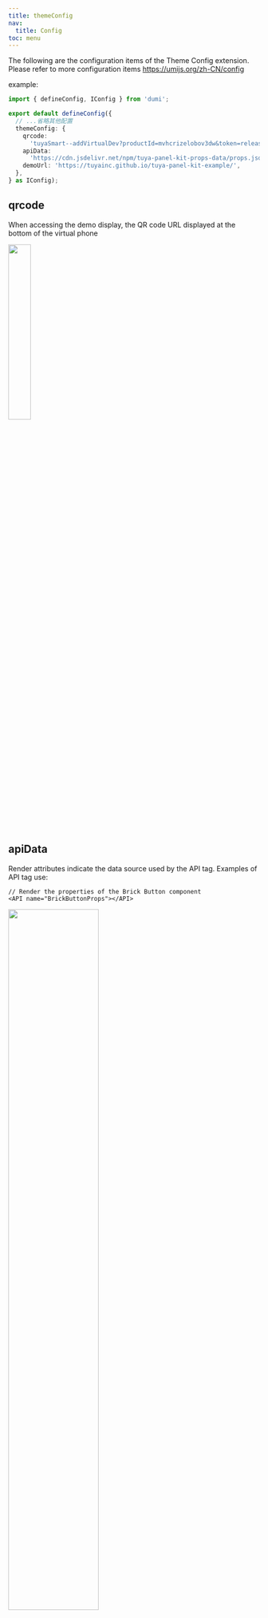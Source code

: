 ```yaml
---
title: themeConfig
nav:
  title: Config
toc: menu
---
```


The following are the configuration items of the Theme Config extension. Please refer to more configuration items https://umijs.org/zh-CN/config

example:

```ts
import { defineConfig, IConfig } from 'dumi';

export default defineConfig({
  // ...省略其他配置
  themeConfig: {
    qrcode:
      'tuyaSmart--addVirtualDev?productId=mvhcrizelobov3dw&token=release_common_component',
    apiData:
      'https://cdn.jsdelivr.net/npm/tuya-panel-kit-props-data/props.json',
    demoUrl: 'https://tuyainc.github.io/tuya-panel-kit-example/',
  },
} as IConfig);
```

## qrcode

When accessing the demo display, the QR code URL displayed at the bottom of the virtual phone

<img width="30%" src="https://images.tuyacn.com/rms-static/8ade6090-def7-11eb-bb1c-dd1a7461f245-1625644033305.webp?tyName=20210707device-qrcode-en.webp" />

## apiData

Render attributes indicate the data source used by the API tag. Examples of API tag use:

```tsx
// Render the properties of the Brick Button component
<API name="BrickButtonProps"></API>
```

<img width="60%" src="https://images.tuyacn.com/rms-static/de4fc430-def7-11eb-bb1c-dd1a7461f245-1625644173299.webp?tyName=20210707api-table.webp">

## demoUrl

The deployment address of the demo.

## demoInfoUrl

The link in the lower right corner of demo supports demo parameters in the following format:

```ts
import { defineConfig, IConfig } from 'dumi';

export default defineConfig({
  // ...Omit other configuration
  themeConfig: {
    // {demo} will be replaced with the current Demo path
    demoInfoUrl: 'https://github.com/tuya/tuya-panel-kit/tree/master/example/src/pages{demo}/index.tsx'
  },
} as IConfig);
```

## repository

When deployed on GitHub, you can set the bottom of the display to "Edit this page on Git Hub". Example:

```ts
import { defineConfig, IConfig } from 'dumi';

export default defineConfig({
  // ...Omit other configuration
  themeConfig: {
   repository: {
      url: 'https://github.com/youngjuning/dumi-theme-tuya',// github url
      branch: 'master',// The main branch is main (older projects might be master)
      platform: 'github', // github | gitlab
      // dir: '/site' // Directory, a subfolder in the GitHub repository
    },
  },
} as IConfig);
```

## fixLocales

Fixed locales and PATH conflicts(Enabling this feature degrades the experience)

```ts
import { defineConfig, IConfig } from 'dumi';

export default defineConfig({
  // ...Omit other configuration
  themeConfig: {
    fixLocales: true
  },
} as IConfig);
```